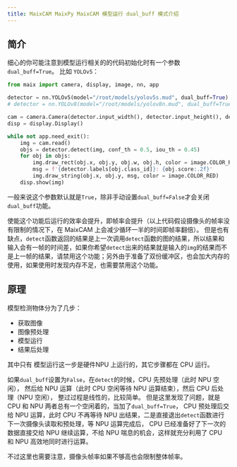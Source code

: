 ```yaml
---
title: MaixCAM MaixPy MaixCAM 模型运行 dual_buff 模式介绍
---
```


## 简介

细心的你可能注意到模型运行相关的的代码初始化时有一个参数`dual_buff=True`。
比如 `YOLOv5`：
```python
from maix import camera, display, image, nn, app

detector = nn.YOLOv5(model="/root/models/yolov5s.mud", dual_buff=True)
# detector = nn.YOLOv8(model="/root/models/yolov8n.mud", dual_buff=True)

cam = camera.Camera(detector.input_width(), detector.input_height(), detector.input_format())
disp = display.Display()

while not app.need_exit():
    img = cam.read()
    objs = detector.detect(img, conf_th = 0.5, iou_th = 0.45)
    for obj in objs:
        img.draw_rect(obj.x, obj.y, obj.w, obj.h, color = image.COLOR_RED)
        msg = f'{detector.labels[obj.class_id]}: {obj.score:.2f}'
        img.draw_string(obj.x, obj.y, msg, color = image.COLOR_RED)
    disp.show(img)
```

一般来说这个参数默认就是`True`，除非手动设置`dual_buff=False`才会关闭 `dual_buff`功能。

使能这个功能后运行的效率会提升，即帧率会提升（以上代码假设摄像头的帧率没有限制的情况下，在 MaixCAM 上会减少循环一半的时间即帧率翻倍）。
但是也有缺点，`detect`函数返回的结果是上一次调用`detect`函数的图的结果，所以结果和输入会有一帧的时间差，如果你希望`detect`出来的结果就是输入的`img`的结果而不是上一帧的结果，请禁用这个功能；另外由于准备了双份缓冲区，也会加大内存的使用，如果使用时发现内存不足，也需要禁用这个功能。


## 原理

模型检测物体分为了几步：
* 获取图像
* 图像预处理
* 模型运行
* 结果后处理

其中只有 模型运行这一步是硬件NPU 上运行的，其它步骤都在 CPU 运行。

如果`dual_buff`设置为`False`，在`detect`的时候，CPU 先预处理（此时 NPU 空闲）， 然后给 NPU 运算（此时 CPU 空闲等待 NPU 运算结束），然后 CPU 后处理（NPU 空闲）， 整过过程是线性的，比较简单。
但是这里发现了问题，就是 CPU 和 NPU 两者总有一个空闲着的，当加了`dual_buff=True`， CPU 预处理后交给 NPU 运算，此时 CPU 不再等待 NPU 出结果，二是直接退出`detect`函数进行下一次摄像头读取和预处理，等 NPU 运算完成后， CPU 已经准备好了下一次的数据直接交给 NPU 继续运算，不给 NPU 喘息的机会，这样就充分利用了 CPU 和 NPU 高效地同时进行运算。


不过这里也需要注意，摄像头帧率如果不够高也会限制整体帧率。



